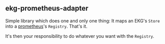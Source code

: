 
## ekg-prometheus-adapter

Simple library which does one and only one thing: It maps an EKG's `Store`
into a [prometheus](http://hackage.haskell.org/package/prometheus)'s `Registry`. That's it.

It's then your responsibility to do whatever you want with the `Registry`.
